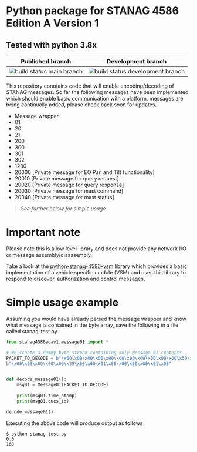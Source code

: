 # Python package for STANAG 4586 Edition A Version 1
## Tested with python 3.8x

Published branch | Development branch
--- | ---
![build status main branch](https://travis-ci.com/faisalthaheem/python-stanag-4586-EDA-v1.svg?branch=main) | ![build status development branch](https://travis-ci.com/faisalthaheem/python-stanag-4586-EDA-v1.svg?branch=development)

This repository conotains code that will enable encoding/decoding of STANAG messages.
So far the following messages have been implemented which should enable basic communication with a platform, messages are being continually added, please check back soon for updates.
- Message wrapper
- 01
- 20
- 21
- 200
- 300
- 301
- 302
- 1200
- 20000 [Private message for EO Pan and Tilt functionality]
- 20010 [Private message for query request]
- 20020 [Private message for query response]
- 20030 [Private message for mast command]
- 20040 [Private message for mast status]

> _*See further below for simple usage.*_

# Important note

 Please note this is a low level library and does not provide any network I/O or message assembly/disassembly.

Take a look at the [python-stanag-4586-vsm](https://github.com/faisalthaheem/python-stanag-4586-vsm) library which provides a basic implementation of a vehicle specific module (VSM) and uses this library to respond to discover, authorization and control messages.


# Simple usage example
Assuming you would have already parsed the message wrapper and know what message is contained in the byte array, save the following in a file called stanag-test.py

```python
from stanag4586edav1.message01 import *

# We create a dummy byte stream containing only Message 01 contents
PACKET_TO_DECODE = b"\x00\x00\x00\x00\x00\x00\x00\x00\x00\x00\x00\x50\x00\x00\x00\xA0\x00\x00\x00\x00" \
b"\x00\x00\x00\x00\x00\x39\x00\x00\x01\x00\x00\x00\x00\x01\x00"


def decode_message01():
    msg01 = Message01(PACKET_TO_DECODE)
    
    print(msg01.time_stamp)
    print(msg01.cucs_id)

decode_message01()
```

Executing the above code will produce output as follows

```shell
$ python stanag-test.py
0.0
160

```
